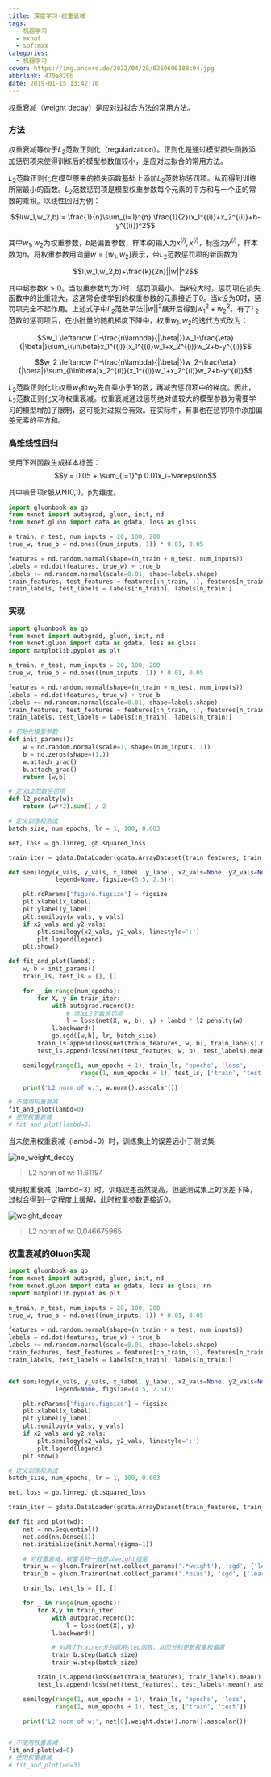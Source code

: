 ```yaml
---
title: 深度学习-权重衰减
tags:
  - 机器学习
  - mxnet
  - softmax
categories:
  - 机器学习
cover: https://img.ansore.de/2022/04/28/6269696188c94.jpg
abbrlink: 470e020b
date: 2019-01-15 13:42:10
---
```


权重衰减（weight decay）是应对过拟合方法的常用方法。

### 方法

权重衰减等价于$L_2$范数正则化（regularization）。正则化是通过模型损失函数添加惩罚项来使得训练后的模型参数值较小，是应对过拟合的常用方法。

$L_2$范数正则化在模型原来的损失函数基础上添加$L_2$范数称惩罚项。从而得到训练所需最小的函数。$L_2$范数惩罚项是模型权重参数每个元素的平方和与一个正的常数的乘积。以线性回归为例：

$$l(w_1,w_2,b) = \frac{1}{n}\sum_{i=1}^{n} \frac{1}{2}(x_1^{(i)}+x_2^{(i)}+b-y^{(i)})^2$$

其中$w_1,w_2$为权重参数，$b$是偏置参数，样本$i$的输入为$x^{(i)}, x^{(i)}$，标签为$y^{(i)}$，样本数为$n$。将权重参数用向量$w=[w_1,w_2]$表示，带$L_2$范数惩罚项的新函数为

$$l(w_1,w_2,b)+\frac{k}{2n}||w||^2$$

其中超参数$k>0$。当权重参数均为0时，惩罚项最小。当$k$较大时，惩罚项在损失函数中的比重较大，这通常会使学到的权重参数的元素接近于0。当$k$设为0时，惩罚项完全不起作用。上述式子中$L_2$范数平法$||w||^2$展开后得到$w_1^2+w_2^2$。有了$L_2$范数的惩罚项后，在小批量的随机梯度下降中，权重$w_1,w_2$的迭代方式改为：

$$w_1 \leftarrow (1-\frac{n\lambda}{|\beta|})w_1-\frac{\eta}{|\beta|}\sum_{i\in\beta}x_1^{(i)}(x_1^{(i)}w_1+x_2^{(i)}w_2+b-y^{(i)}$$

$$w_2 \leftarrow (1-\frac{n\lambda}{|\beta|})w_2-\frac{\eta}{|\beta|}\sum_{i\in\beta}x_2^{(i)}(x_1^{(i)}w_1+x_2^{(i)}w_2+b-y^{(i)}$$

$L_2$范数正则化让权重$w_1$和$w_2$先自乘小于1的数，再减去惩罚项中的梯度。因此，$L_2$范数正则化又称权重衰减。权重衰减通过惩罚绝对值较大的模型参数为需要学习的模型增加了限制，这可能对过拟合有效。在实际中，有事也在惩罚项中添加偏差元素的平方和。

### 高维线性回归

使用下列函数生成样本标签：
$$y = 0.05 + \sum_{i=1}^p 0.01x_i+\varepsilon$$

其中噪音项$\varepsilon$服从N(0,1)，p为维度。

```python
import gluonbook as gb
from mxnet import autograd, gluon, init, nd
from mxnet.gluon import data as gdata, loss as gloss

n_train, n_test, num_inputs = 20, 100, 200
true_w, true_b = nd.ones((num_inputs, 1)) * 0.01, 0.05

features = nd.random.normal(shape=(n_train + n_test, num_inputs))
labels = nd.dot(features, true_w) + true_b
labels += nd.random.normal(scale=0.01, shape=labels.shape)
train_features, test_features = features[:n_train, :], features[n_train:, :]
train_labels, test_labels = labels[:n_train], labels[n_train:]
```

### 实现

```python
import gluonbook as gb
from mxnet import autograd, gluon, init, nd
from mxnet.gluon import data as gdata, loss as gloss
import matplotlib.pyplot as plt

n_train, n_test, num_inputs = 20, 100, 200
true_w, true_b = nd.ones((num_inputs, 1)) * 0.01, 0.05

features = nd.random.normal(shape=(n_train + n_test, num_inputs))
labels = nd.dot(features, true_w) + true_b
labels += nd.random.normal(scale=0.01, shape=labels.shape)
train_features, test_features = features[:n_train, :], features[n_train:, :]
train_labels, test_labels = labels[:n_train], labels[n_train:]

# 初始化模型参数
def init_params():
    w = nd.random.normal(scale=1, shape=(num_inputs, 1))
    b = nd.zeros(shape=(1,))
    w.attach_grad()
    b.attach_grad()
    return [w,b]

# 定义L2范数惩罚项
def l2_penalty(w):
    return (w**2).sum() / 2

# 定义训练和测试
batch_size, num_epochs, lr = 1, 100, 0.003

net, loss = gb.linreg, gb.squared_loss

train_iter = gdata.DataLoader(gdata.ArrayDataset(train_features, train_labels), batch_size, shuffle=True)

def semilogy(x_vals, y_vals, x_label, y_label, x2_vals=None, y2_vals=None,
             legend=None, figsize=(5.5, 2.5)):

    plt.rcParams['figure.figsize'] = figsize
    plt.xlabel(x_label)
    plt.ylabel(y_label)
    plt.semilogy(x_vals, y_vals)
    if x2_vals and y2_vals:
        plt.semilogy(x2_vals, y2_vals, linestyle=':')
        plt.legend(legend)
    plt.show()

def fit_and_plot(lambd):
    w, b = init_params()
    train_ls, test_ls = [], []

    for _ in range(num_epochs):
        for X, y in train_iter:
            with autograd.record():
                # 添加L2范数惩罚项
                l = loss(net(X, w, b), y) + lambd * l2_penalty(w)
            l.backward()
            gb.sgd([w,b], lr, batch_size)
        train_ls.append(loss(net(train_features, w, b), train_labels).mean().asscalar())
        test_ls.append(loss(net(test_features, w, b), test_labels).mean().asscalar())

    semilogy(range(1, num_epochs + 1), train_ls, 'epochs', 'loss',
                    range(1, num_epochs + 1), test_ls, ['train', 'test'])

    print('L2 norm of w:', w.norm().asscalar())

# 不使用权重衰减
fit_and_plot(lambd=0)
# 使用权重衰减
# fit_and_plot(lambd=3)
```

当未使用权重衰减（lambd=0）时，训练集上的误差远小于测试集

![no_weight_decay](https://img.ansore.de/2022/05/01/626e281e166bd.png)

> L2 norm of w: 11.61194

使用权重衰减（lambd=3）时，训练误差虽然提高，但是测试集上的误差下降，过拟合得到一定程度上缓解，此时权重参数更接近0。

![weight_decay](https://img.ansore.de/2022/05/01/626e282dd5df4.png)

> L2 norm of w: 0.046675965

### 权重衰减的Gluon实现

```python
import gluonbook as gb
from mxnet import autograd, gluon, init, nd
from mxnet.gluon import data as gdata, loss as gloss, nn
import matplotlib.pyplot as plt

n_train, n_test, num_inputs = 20, 100, 200
true_w, true_b = nd.ones((num_inputs, 1)) * 0.01, 0.05

features = nd.random.normal(shape=(n_train + n_test, num_inputs))
labels = nd.dot(features, true_w) + true_b
labels += nd.random.normal(scale=0.01, shape=labels.shape)
train_features, test_features = features[:n_train, :], features[n_train:, :]
train_labels, test_labels = labels[:n_train], labels[n_train:]


def semilogy(x_vals, y_vals, x_label, y_label, x2_vals=None, y2_vals=None,
             legend=None, figsize=(4.5, 2.5)):

    plt.rcParams['figure.figsize'] = figsize
    plt.xlabel(x_label)
    plt.ylabel(y_label)
    plt.semilogy(x_vals, y_vals)
    if x2_vals and y2_vals:
        plt.semilogy(x2_vals, y2_vals, linestyle=':')
        plt.legend(legend)
    plt.show()

# 定义训练和测试
batch_size, num_epochs, lr = 1, 100, 0.003

net, loss = gb.linreg, gb.squared_loss

train_iter = gdata.DataLoader(gdata.ArrayDataset(train_features, train_labels), batch_size, shuffle=True)

def fit_and_plot(wd):
    net = nn.Sequential()
    net.add(nn.Dense(1))
    net.initialize(init.Normal(sigma=1))

    # 对权重衰减，权重名称一般是以weight结尾
    train_w = gluon.Trainer(net.collect_params('.*weight'), 'sgd', {'learning_rate': lr, 'wd': wd})
    train_b = gluon.Trainer(net.collect_params('.*bias'), 'sgd', {'learning_rate': lr})

    train_ls, test_ls = [], []

    for _ in range(num_epochs):
        for X,y in train_iter:
            with autograd.record():
                l = loss(net(X), y)
            l.backward()

            # 对两个Trainer分别调用step函数，从而分别更新权重和偏置
            train_b.step(batch_size)
            train_w.step(batch_size)

        train_ls.append(loss(net(train_features), train_labels).mean().asscalar())
        test_ls.append(loss(net(test_features), test_labels).mean().asscalar())

    semilogy(range(1, num_epochs + 1), train_ls, 'epochs', 'loss',
             range(1, num_epochs + 1), test_ls, ['train', 'test'])

    print('L2 norm of w:', net[0].weight.data().norm().asscalar())


# 不使用权重衰减
fit_and_plot(wd=0)
# 使用权重衰减
# fit_and_plot(wd=3)
```

